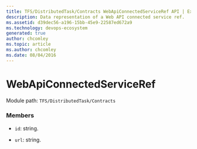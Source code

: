```yaml
---
title: TFS/DistributedTask/Contracts WebApiConnectedServiceRef API | Extensions for Azure DevOps Services
description: Data representation of a Web API connected service ref.
ms.assetid: d39dec56-a196-15bb-45e9-22587ed672a9
ms.technology: devops-ecosystem
generated: true
author: chcomley
ms.topic: article
ms.author: chcomley
ms.date: 08/04/2016
---
```


# WebApiConnectedServiceRef

Module path: `TFS/DistributedTask/Contracts`

### Members

- `id`: string.

- `url`: string.
